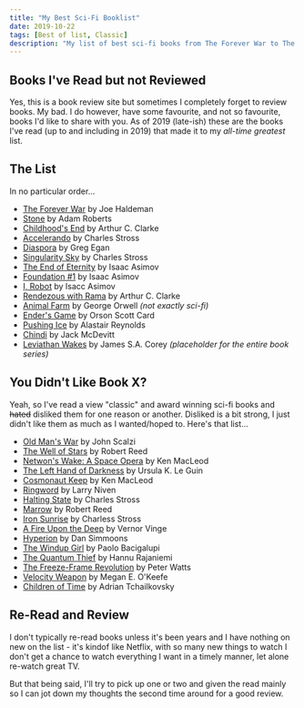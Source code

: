 ```yaml
---
title: "My Best Sci-Fi Booklist"
date: 2019-10-22
tags: [Best of list, Classic]
description: "My list of best sci-fi books from The Forever War to The Expanse and everything in between"
---
```


## Books I've Read but not Reviewed

Yes, this is a book review site but sometimes I completely forget to review books. My bad.
I do however, have some favourite, and not so favourite, books I'd like to share with you.
As of 2019 (late-ish) these are the books I've read (up to and including in 2019) that made it to my *all-time greatest* list.

<!--adsense-->

## The List

In no particular order...

- [The Forever War](https://en.wikipedia.org/wiki/The_Forever_War) by Joe Haldeman
- [Stone](https://en.wikipedia.org/wiki/Stone_(novel)) by Adam Roberts
- [Childhood's End](https://en.wikipedia.org/wiki/Childhood%27s_End) by Arthur C. Clarke
- [Accelerando](https://en.wikipedia.org/wiki/Accelerando) by Charles Stross
- [Diaspora](https://en.wikipedia.org/wiki/Diaspora_(novel)) by Greg Egan
- [Singularity Sky](https://en.wikipedia.org/wiki/Singularity_Sky) by Charles Stross
- [The End of Eternity](https://en.wikipedia.org/wiki/The_End_of_Eternity) by Isaac Asimov
- [Foundation #1](https://en.wikipedia.org/wiki/Foundation_series) by Isaac Asimov
- [I, Robot](https://en.wikipedia.org/wiki/I,_Robot) by Isacc Asimov
- [Rendezous with Rama](https://en.wikipedia.org/wiki/Rendezvous_with_Rama) by Arthur C. Clarke
- [Animal Farm](https://en.wikipedia.org/wiki/Animal_Farm) by George Orwell *(not exactly sci-fi)*
- [Ender's Game](https://en.wikipedia.org/wiki/Ender%27s_Game) by Orson Scott Card
- [Pushing Ice](https://en.wikipedia.org/wiki/Pushing_Ice) by Alastair Reynolds
- [Chindi](https://en.wikipedia.org/wiki/Chindi_(novel)) by Jack McDevitt
- [Leviathan Wakes](https://en.wikipedia.org/wiki/The_Expanse_(novel_series)) by James S.A. Corey *(placeholder for the entire book series)*

## You Didn't Like Book X?

Yeah, so I've read a view "classic" and award winning sci-fi books and ~~hated~~ disliked them for one reason or another. Disliked is a bit strong, I just didn't like them as much as I wanted/hoped to. Here's that list...

- [Old Man's War](https://en.wikipedia.org/wiki/Old_Man%27s_War) by John Scalzi
- [The Well of Stars](https://en.wikipedia.org/wiki/The_Well_of_Stars) by Robert Reed
- [Netwon's Wake: A Space Opera](https://en.wikipedia.org/wiki/Newton%27s_Wake:_A_Space_Opera) by Ken MacLeod
- [The Left Hand of Darkness](https://en.wikipedia.org/wiki/The_Left_Hand_of_Darkness) by Ursula K. Le Guin
- [Cosmonaut Keep](https://en.wikipedia.org/wiki/Cosmonaut_Keep) by Ken MacLeod
- [Ringword](https://en.wikipedia.org/wiki/Ringworld) by Larry Niven
- [Halting State](https://en.wikipedia.org/wiki/Halting_State) by Charles Stross
- [Marrow](https://en.wikipedia.org/wiki/Marrow_(novel)) by Robert Reed
- [Iron Sunrise](https://en.wikipedia.org/wiki/Iron_Sunrise) by Charless Stross
- [A Fire Upon the Deep](https://en.wikipedia.org/wiki/A_Fire_Upon_the_Deep) by Vernor Vinge
- [Hyperion](https://en.wikipedia.org/wiki/Hyperion_(Simmons_novel)) by Dan Simmoons
- [The Windup Girl](https://en.wikipedia.org/wiki/The_Windup_Girl) by Paolo Bacigalupi
- [The Quantum Thief](https://en.wikipedia.org/wiki/The_Quantum_Thief) by Hannu Rajaniemi
- [The Freeze-Frame Revolution](https://www.goodreads.com/book/show/36510759-the-freeze-frame-revolution) by Peter Watts
- [Velocity Weapon](https://www.goodreads.com/book/show/41085049-velocity-weapon) by Megan E. O'Keefe
- [Children of Time](https://en.wikipedia.org/wiki/Children_of_Time_(novel)) by Adrian Tchailkovsky

## Re-Read and Review

I don't typically re-read books unless it's been years and I have nothing on new on the list - it's kindof like Netflix, with so many new things to watch I don't get a chance to watch everything I want in a timely manner, let alone re-watch great TV.

But that being said, I'll try to pick up one or two and given the read mainly so I can jot down my thoughts the second time around for a good review.
